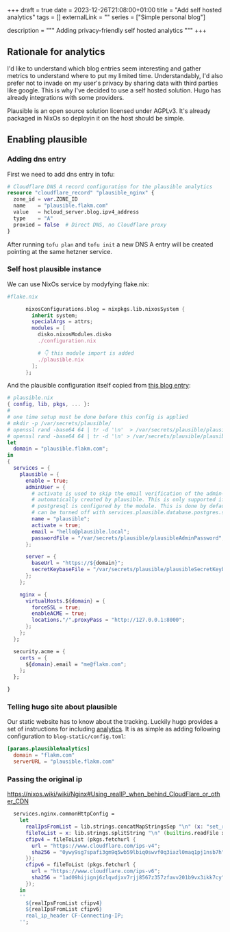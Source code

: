 +++ 
draft = true
date = 2023-12-26T21:08:00+01:00
title = "Add self hosted analytics"
tags = []
externalLink = ""
series = ["Simple personal blog"]

description = """
Adding privacy-friendly self hosted analytics
"""
+++


## Rationale for analytics

I'd like to understand which blog entries seem interesting and gather metrics to understand where to put my limited time.
Understandably, I'd also prefer not to invade on my user's privacy by sharing data with third parties like google.
This is why I've decided to use a self hosted solution. Hugo has already integrations with some providers.

Plausible is an open source solution licensed under AGPLv3. It's already packaged in NixOs so deployin it on the host should be simple.

## Enabling plausible

### Adding dns entry

First we need to add dns entry in tofu:

```terraform
# Cloudflare DNS A record configuration for the plausible analytics
resource "cloudflare_record" "plausible_nginx" {
  zone_id = var.ZONE_ID
  name    = "plausible.flakm.com"
  value   = hcloud_server.blog.ipv4_address
  type    = "A"
  proxied = false  # Direct DNS, no Cloudflare proxy
}
```

After running `tofu plan` and `tofu init` a new DNS A entry will be created pointing at the same hetzner service.

### Self host plausible instance

We can use NixOs service by modyfying flake.nix:

```nix
#flake.nix

      nixosConfigurations.blog = nixpkgs.lib.nixosSystem {
        inherit system;
        specialArgs = attrs;
        modules = [
          disko.nixosModules.disko
          ./configuration.nix 

          # 👇 this module import is added
          ./plausible.nix
        ];
      };
```

And the plausible configuration itself copied from [this blog entry](https://carjorvaz.com/posts/setting-up-plausible-analytics-on-nixos/):

```nix
# plausible.nix
{ config, lib, pkgs, ... }:
# 
# one time setup must be done before this config is applied
# mkdir -p /var/secrets/plausible/
# openssl rand -base64 64 | tr -d '\n'  > /var/secrets/plausible/plausibleSecretKeybase 
# openssl rand -base64 64 | tr -d '\n' > /var/secrets/plausible/plausibleAdminPassword
let
  domain = "plausible.flakm.com";
in
{
  services = {
    plausible = {
      enable = true;
      adminUser = {
        # activate is used to skip the email verification of the admin-user that's
        # automatically created by plausible. This is only supported if
        # postgresql is configured by the module. This is done by default, but
        # can be turned off with services.plausible.database.postgres.setup.
        name = "plausible";
        activate = true;
        email = "hello@plausible.local";
        passwordFile = "/var/secrets/plausible/plausibleAdminPassword";
      };

      server = {
        baseUrl = "https://${domain}";
        secretKeybaseFile = "/var/secrets/plausible/plausibleSecretKeybase";
      };
    };

    nginx = {
      virtualHosts.${domain} = {
        forceSSL = true;
        enableACME = true;
        locations."/".proxyPass = "http://127.0.0.1:8000";
      };
    };
  };

  security.acme = {
    certs = {
      ${domain}.email = "me@flakm.com";
    };
  };

}
```

### Telling hugo site about plausible

Our static website has to know about the tracking. Luckily hugo provides a set of instructions for including [analytics](https://github.com/luizdepra/hugo-coder/blob/main/docs/analytics.md).
It is as simple as adding following configuration to `blog-static/config.toml`:

```toml
[params.plausibleAnalytics]
  domain = "flakm.com"
  serverURL = "plausible.flakm.com"
```

### Passing the original ip 


https://nixos.wiki/wiki/Nginx#Using_realIP_when_behind_CloudFlare_or_other_CDN

```nix
  services.nginx.commonHttpConfig =
    let
      realIpsFromList = lib.strings.concatMapStringsSep "\n" (x: "set_real_ip_from  ${x};");
      fileToList = x: lib.strings.splitString "\n" (builtins.readFile x);
      cfipv4 = fileToList (pkgs.fetchurl {
        url = "https://www.cloudflare.com/ips-v4";
        sha256 = "0ywy9sg7spafi3gm9q5wb59lbiq0swvf0q3iazl0maq1pj1nsb7h";
      });
      cfipv6 = fileToList (pkgs.fetchurl {
        url = "https://www.cloudflare.com/ips-v6";
        sha256 = "1ad09hijignj6zlqvdjxv7rjj8567z357zfavv201b9vx3ikk7cy";
      });
    in
    ''
      ${realIpsFromList cfipv4}
      ${realIpsFromList cfipv6}
      real_ip_header CF-Connecting-IP;
    '';
```
